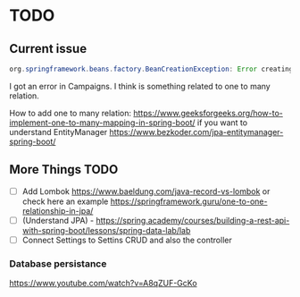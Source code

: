 # TODO

## Current issue

````java
org.springframework.beans.factory.BeanCreationException: Error creating bean with name 'entityManagerFactory' defined in class path resource [org/springframework/boot/autoconfigure/orm/jpa/HibernateJpaConfiguration.class]: Could not determine recommended JdbcType for `com.oman.campaign.Campaign`
````

I got an error in Campaigns. I think is something related to one to many relation.

  

How to add one to many relation: https://www.geeksforgeeks.org/how-to-implement-one-to-many-mapping-in-spring-boot/
if you want to understand EntityManager https://www.bezkoder.com/jpa-entitymanager-spring-boot/

## More Things TODO 

- [ ] Add Lombok https://www.baeldung.com/java-record-vs-lombok or check here an example https://springframework.guru/one-to-one-relationship-in-jpa/
- [ ] (Understand JPA) - https://spring.academy/courses/building-a-rest-api-with-spring-boot/lessons/spring-data-lab/lab
- [ ] Connect Settings to Settins CRUD and also the controller
### Database persistance

https://www.youtube.com/watch?v=A8qZUF-GcKo

  